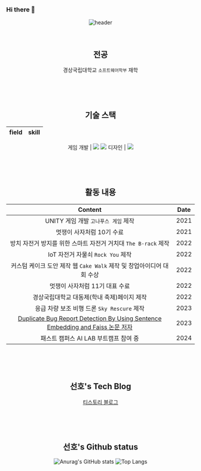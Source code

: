 ### Hi there 👋

<!--
**Kimsumi111/Kimsumi111** is a ✨ _special_ ✨ repository because its `README.md` (this file) appears on your GitHub profile.

Here are some ideas to get you started:

- 🔭 I’m currently working on ...
- 🌱 I’m currently learning ...
- 👯 I’m looking to collaborate on ...
- 🤔 I’m looking for help with ...
- 💬 Ask me about ...
- 📫 How to reach me: ...
- 😄 Pronouns: ...
- ⚡ Fun fact: ...
-->

<div align="center">
  
![header](https://capsule-render.vercel.app/api?type=waving&color=auto&height=300&section=header&text=수미's_Github%20&fontSize=90)


</br>

  ## 전공

  경상국립대학교 `소프트웨어학부` 재학
  

</br>
</br>
</br>

  
  ## 기술 스택
  
  field | skill
  :---:|:---:
  
  게임 개발 | <img src="https://img.shields.io/badge/Unity-FFFFFF?style=for-the-badge&logo=unity&logoColor=white"> <img src="https://img.shields.io/badge/C#-512BD4?style=for-the-badge&logo=csharp&logoColor=white">
  디자인 | <img src="https://img.shields.io/badge/Figma-F24E1E?style=for-the-badge&logo=figma&logoColor=white">
  
  
</br>
</br>
</br>

  ## 활동 내용

  Content | Date
  :---:|:---:
  UNITY 게임 개발 `고나푸스 게임` 제작 | 2021
  멋쟁이 사자처럼 10기 수료 | 2021
  방치 자전거 방지를 위한 스마트 자전거 거치대 `The B-rack` 제작 | 2022
  IoT 자전거 자물쇠 `Rock You` 제작 | 2022
  커스텀 케이크 도안 제작 웹 `Cake Walk` 제작 및 창업아이디어 대회 수상 | 2022
  멋쟁이 사자처럼 11기 대표 수료 | 2022
  경상국립대학교 대동제(학내 축제)페이지 제작 | 2022
  응급 차량 보조 비행 드론 `Sky Rescure` 제작 | 2023
  [Duplicate Bug Report Detection By Using Sentence Embedding and Faiss 논문 저자](https://ceur-ws.org/Vol-3655/ISE2023_07_Lee_Duplicate_Bug.pdf) | 2023
  패스트 캠퍼스 AI LAB 부트캠프 참여 중 | 2024
  
</br>
</br>
</br>

  ## 선호's Tech Blog

  [티스토리 블로그](https://developerahjosea.tistory.com) 
  
</br>
</br>
</br>

  ## 선호's Github status
  
  ![Anurag's GitHub stats](https://github-readme-stats.vercel.app/api?username=tjsgh531&show_icons=true&theme=dark)
  ![Top Langs](https://github-readme-stats.vercel.app/api/top-langs/?username=tjsgh531&layout=compact&theme=tokyonight)

</br>
</br>
</br>

</div>
